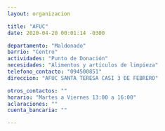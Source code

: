 ```yaml
---
layout: organizacion

title: "AFUC"
date: 2020-04-20 00:01:14 -0300

departamento: "Maldonado"
barrio: "Centro"
actividades: "Punto de Donación"
necesidades: "Alimentos y artículos de limpieza"
telefono_contacto: "094500851"
direccion: "AFUC SANTA TERESA CASI 3 DE FEBRERO"

otros_contactos: ""
horario: "Martes a Viernes 13:00 a 16:00"
aclaraciones: ""
cuenta_bancaria: ""

---
```

